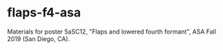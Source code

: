 # flaps-f4-asa
Materials for poster 5aSC12, "Flaps and lowered fourth formant", ASA Fall 2019 (San Diego, CA).
